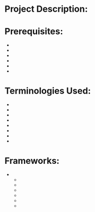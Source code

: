 # Project Description:

<!-- This project focuses on deploying and managing servers on Linux operating systems. It includes setting up an HTTP server on CentOS and deploying basic HTML templates, as well as configuring a LAMP stack on Ubuntu and deploying a WordPress template. The deployment process will be automated using Vagrant provisioning. -->

# Prerequisites:

- <!-- Basic understanding of Linux operating systems. -->
- <!-- Access to a terminal or command line interface. -->
- <!-- Familiarity with virtualization concepts (e.g., VirtualBox, VMware). -->
- <!-- Knowledge of package management (e.g., yum for CentOS, apt for Ubuntu). -->
- <!-- Understanding of web servers (e.g., Apache HTTP Server, NGINX). -->
- <!-- Awareness of scripting and automation tools (e.g., Bash, Vagrant). -->

# Terminologies Used:

- <!-- Linux: A family of open-source Unix-like operating systems. -->
- <!-- CentOS: A Linux distribution based on Red Hat Enterprise Linux (RHEL). -->
- <!-- Ubuntu: A popular Linux distribution based on Debian. -->
- <!-- HTTP Server (httpd): A web server software for serving HTML files. -->
- <!-- LAMP Stack: A software bundle consisting of Linux, Apache, MySQL, and PHP. -->
- <!-- WordPress: A content management system (CMS) for building websites and blogs. -->
- <!-- Vagrant: A tool for building and managing virtual machine environments. -->
- <!-- Provisioning: The process of setting up and configuring software automatically. -->

# Frameworks:

- <!-- None explicitly mentioned in the provided TypeScript, but common frameworks and tools used in Linux server management include: -->
  - <!-- Apache HTTP Server -->
  - <!-- NGINX -->
  - <!-- MySQL -->
  - <!-- PHP -->
  - <!-- WordPress -->
  - <!-- Vagrant -->

